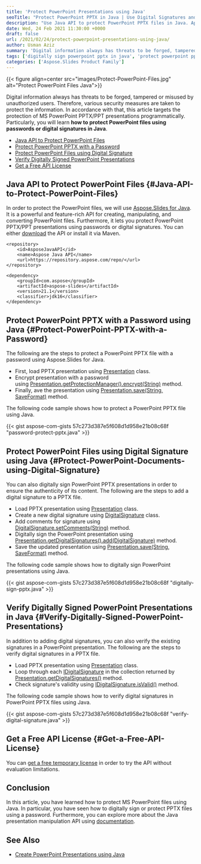 ```yaml
---
title: 'Protect PowerPoint Presentations using Java'
seoTitle: "Protect PowerPoint PPTX in Java | Use Digital Signatures and Passwords"
description: "Use Java API to protect PowerPoint PPTX files in Java. Apply a password to the presentation or protect it using digital signatures in Java."
date: Wed, 24 Feb 2021 11:30:00 +0000
draft: false
url: /2021/02/24/protect-powerpoint-presentations-using-java/
author: Usman Aziz
summary: 'Digital information always has threats to be forged, tampered or misused by unauthorized users. Therefore, various security measures are taken to protect the information. In accordance with that, this article targets the protection of MS PowerPoint PPTX/PPT presentations programmatically. Particularly, you will learn **how to protect PowerPoint files using passwords or digital signatures in Java**.'
tags: ['digitally sign powerpoint pptx in java', 'protect powerpoint pptx in java', 'protect pptx with password in java']
categories: ['Aspose.Slides Product Family']
---
```




{{< figure align=center src="images/Protect-PowerPoint-Files.jpg" alt="Protect PowerPoint Files Java">}}


Digital information always has threats to be forged, tampered or misused by unauthorized users. Therefore, various security measures are taken to protect the information. In accordance with that, this article targets the protection of MS PowerPoint PPTX/PPT presentations programmatically. Particularly, you will learn **how to protect PowerPoint files using passwords or digital signatures in Java**.

*   [Java API to Protect PowerPoint Files][1]
*   [Protect PowerPoint PPTX with a Password][2]
*   [Protect PowerPoint Files using Digital Signature][3]
*   [Verify Digitally Signed PowerPoint Presentations][4]
*   [Get a Free API License][5]

## Java API to Protect PowerPoint Files {#Java-API-to-Protect-PowerPoint-Files}

In order to protect the PowerPoint files, we will use [Aspose.Slides for Java][6]. It is a powerful and feature-rich API for creating, manipulating, and converting PowerPoint files. Furthermore, it lets you protect PowerPoint PPTX/PPT presentations using passwords or digital signatures. You can either [download][7] the API or install it via Maven.

```
<repository>
    <id>AsposeJavaAPI</id>
    <name>Aspose Java API</name>
    <url>https://repository.aspose.com/repo/</url>
</repository>
```
```
<dependency>
    <groupId>com.aspose</groupId>
    <artifactId>aspose-slides</artifactId>
    <version>21.1</version>
    <classifier>jdk16</classifier>
</dependency>
```

## Protect PowerPoint PPTX with a Password using Java {#Protect-PowerPoint-PPTX-with-a-Password}

The following are the steps to protect a PowerPoint PPTX file with a password using Aspose.Slides for Java.

*   First, load PPTX presentation using [Presentation][8] class.
*   Encrypt presentation with a password using [Presentation.getProtectionManager().encrypt(String)][9] method.
*   Finally, ave the presentation using [Presentation.save(String, SaveFormat)][10] method.

The following code sample shows how to protect a PowerPoint PPTX file using Java.

{{< gist aspose-com-gists 57c273d387e5f608d1d958e21b08c68f "password-protect-pptx.java" >}}

## Protect PowerPoint Files using Digital Signature using Java {#Protect-PowerPoint-Documents-using-Digital-Signature}

You can also digitally sign PowerPoint PPTX presentations in order to ensure the authenticity of its content. The following are the steps to add a digital signature to a PPTX file.

*   Load PPTX presentation using [Presentation][11] class.
*   Create a new digital signature using [DigitalSignature][12] class.
*   Add comments for signature using [DigitalSignature.setComments(String)][13] method.
*   Digitally sign the PowerPoint presentation using [Presentation.getDigitalSignatures().add(DigitalSignature)][14] method.
*   Save the updated presentation using [Presentation.save(String, SaveFormat)][15] method.

The following code sample shows how to digitally sign PowerPoint presentations using Java.

{{< gist aspose-com-gists 57c273d387e5f608d1d958e21b08c68f "digitally-sign-pptx.java" >}}

## Verify Digitally Signed PowerPoint Presentations in Java {#Verify-Digitally-Signed-PowerPoint-Presentations}

In addition to adding digital signatures, you can also verify the existing signatures in a PowerPoint presentation. The following are the steps to verify digital signatures in a PPTX file.

*   Load PPTX presentation using [Presentation][16] class.
*   Loop through each [IDigitalSignature][17] in the collection returned by [Presentation.getDigitalSignatures()][18] method.
*   Check signature's validity using [IDigitalSignature.isValid()][19] method.

The following code sample shows how to verify digital signatures in PowerPoint PPTX files using Java.

{{< gist aspose-com-gists 57c273d387e5f608d1d958e21b08c68f "verify-digital-signature.java" >}}

## Get a Free API License {#Get-a-Free-API-License}

You can [get a free temporary license][20] in order to try the API without evaluation limitations.

## Conclusion

In this article, you have learned how to protect MS PowerPoint files using Java. In particular, you have seen how to digitally sign or protect PPTX files using a password. Furthermore, you can explore more about the Java presentation manipulation API using [documentation][21].

## See Also

*   [Create PowerPoint Presentations using Java][22]




[1]: #Java-API-to-Protect-PowerPoint-Files
[2]: #Protect-PowerPoint-PPTX-with-a-Password
[3]: #Protect-PowerPoint-Documents-using-Digital-Signature
[4]: #Verify-Digitally-Signed-PowerPoint-Presentations
[5]: #Get-a-Free-API-License
[6]: https://products.aspose.com/slides/java
[7]: https://downloads.aspose.com/slides/java
[8]: https://apireference.aspose.com/slides/java/com.aspose.slides/Presentation
[9]: https://apireference.aspose.com/slides/java/com.aspose.slides/IProtectionManager#encrypt-java.lang.String-
[10]: https://apireference.aspose.com/slides/java/com.aspose.slides/Presentation#save-java.lang.String-int-
[11]: https://apireference.aspose.com/slides/java/com.aspose.slides/Presentation
[12]: https://apireference.aspose.com/slides/java/com.aspose.slides/DigitalSignature
[13]: https://apireference.aspose.com/slides/java/com.aspose.slides/DigitalSignature#setComments-java.lang.String-
[14]: https://apireference.aspose.com/slides/java/com.aspose.slides/IDigitalSignatureCollection#add-com.aspose.slides.IDigitalSignature-
[15]: https://apireference.aspose.com/slides/java/com.aspose.slides/Presentation#save-java.lang.String-int-
[16]: https://apireference.aspose.com/slides/java/com.aspose.slides/Presentation
[17]: https://apireference.aspose.com/slides/java/com.aspose.slides/IDigitalSignature
[18]: https://apireference.aspose.com/slides/java/com.aspose.slides/Presentation#getDigitalSignatures--
[19]: https://apireference.aspose.com/slides/java/com.aspose.slides/IDigitalSignature#isValid--
[20]: https://purchase.aspose.com/temporary-license
[21]: https://docs.aspose.com/slides/java/getting-started/
[22]: https://blog.aspose.com/2021/01/18/Create-PowerPoint-Presentations-using-Java/





